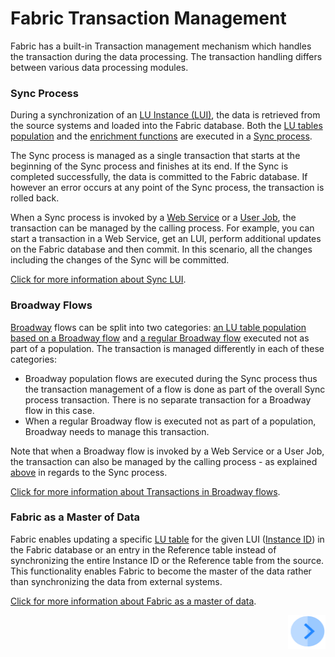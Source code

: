# Fabric Transaction Management

Fabric has a built-in Transaction management mechanism which handles the transaction during the data processing. The transaction handling differs between various data processing modules.

### Sync Process

During a synchronization of an [LU Instance (LUI)](/articles/01_fabric_overview/02_fabric_glossary.md#lui), the data is retrieved from the source systems and loaded into the Fabric database. Both the [LU tables population](/articles/07_table_population/01_table_population_overview.md) and the [enrichment functions](/articles/10_enrichment_function/01_enrichment_function_overview.md) are executed in a [Sync process](/articles/01_fabric_overview/02_fabric_glossary.md#sync). 

The Sync process is managed as a single transaction that starts at the beginning of the Sync process and finishes at its end. If the Sync is completed successfully, the data is committed to the Fabric database. If however an error occurs at any point of the Sync process, the transaction is rolled back.

When a Sync process is invoked by a [Web Service](/articles/15_web_services_and_graphit/01_web_services_overview.md) or a [User Job](/articles/20_jobs_and_batch_services/01_fabric_jobs_overview.md), the transaction can be managed by the calling process. For example, you can start a transaction in a Web Service, get an LUI, perform additional updates on the Fabric database and then commit. In this scenario, all the changes including the changes of the Sync will be committed.

[Click for more information about Sync LUI](/articles/14_sync_LU_instance/01_sync_LUI_overview.md).

### Broadway Flows

[Broadway](/articles/19_Broadway/01_broadway_overview.md) flows can be split into two categories: [an LU table population based on a Broadway flow](/articles/07_table_population/14_table_population_based_Broadway.md) and [a regular Broadway flow](/articles/19_Broadway/02a_broadway_flow_overview.md) executed not as part of a population. The transaction is managed differently in each of these categories:

* Broadway population flows are executed during the Sync process thus the transaction management of a flow is done as part of the overall Sync process transaction. There is no separate transaction for a Broadway flow in this case.
* When a regular Broadway flow is executed not as part of a population, Broadway needs to manage this transaction. 

Note that when a Broadway flow is invoked by a Web Service or a User Job, the transaction can also be managed by the calling process - as explained [above](/articles/23_fabric_transactions/01_fabric_transactions_overview.md#sync-process) in regards to the Sync process.

[Click for more information about Transactions in Broadway flows](/articles/19_Broadway/23_transactions.md).

### Fabric as a Master of Data

Fabric enables updating a specific [LU table](/articles/06_LU_tables/01_LU_tables_overview.md) for the given LUI ([Instance ID](/articles/01_fabric_overview/02_fabric_glossary.md#instance-id)) in the Fabric database or an entry in the Reference table instead of synchronizing the entire Instance ID or the Reference table from the source. This functionality enables Fabric to become the master of the data rather than synchronizing the data from external systems.

[Click for more information about Fabric as a master of data](02_fabric_master_of_data.md).



[<img align="right" width="60" height="54" src="/articles/images/Next.png">](02_fabric_master_of_data.md)



